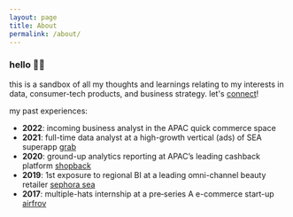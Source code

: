 ```yaml
---
layout: page
title: About
permalink: /about/
---
```


### hello 👋🏼

this is a sandbox of all my thoughts and learnings relating to my interests in data, consumer-tech products, and business strategy.
let's [connect](https://www.linkedin.com/in/royceleh/)!

my past experiences:
* **2022**: incoming business analyst in the APAC quick commerce space 
* **2021**: full-time data analyst at a high-growth vertical (ads) of SEA superapp [grab](https://www.grab.com/sg/)
* **2020**: ground-up analytics reporting at APAC’s leading cashback platform [shopback](https://www.shopback.sg/)
* **2019**: 1st exposure to regional BI at a leading omni-channel beauty retailer [sephora sea](https://www.sephora.sg/)
* **2017**: multiple-hats internship at a pre‐series A e-commerce start-up [airfrov](https://vulcanpost.com/614021/airfrov-singapore-new-funding/)

